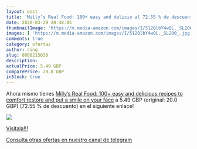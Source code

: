 ```yaml
---
layout: post
title: 'Milly’s Real Food: 100+ easy and delicio al 72.55 % de descuento'
date: 2020-03-29 20:48:05
thumbnailImage: 'https://m.media-amazon.com/images/I/512QlbY4wQL._SL200_.jpg'
images: [ 'https://m.media-amazon.com/images/I/512QlbY4wQL._SL200_.jpg' ]
comments: true
category: ofertas
author: ring
slug: 0008215030
description:
actualPrice: 5.49 GBP
comparePrice: 20.0 GBP
inStock: true
---
```


Ahora mismo tienes [Milly’s Real Food: 100+ easy and delicious recipes to comfort  restore and put a smile on your face](https://www.amazon.com/dp/0008215030/?tag=redken08-20) a 5.49 GBP (original: 20.0 GBP) (72.55 %  de descuento) en el siguiente enlace!

[![](https://m.media-amazon.com/images/I/512QlbY4wQL._SL200_.jpg)](https://www.amazon.com/dp/0008215030/?tag=redken08-20)

[Visítala!!!](https://www.amazon.com/dp/0008215030/?tag=redken08-20)

[Consulta otras ofertas en nuestro canal de telegram](https://t.me/s/ofertas25)
